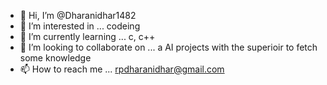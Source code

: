 - 👋 Hi, I’m @Dharanidhar1482
- 👀 I’m interested in ... codeing
- 🌱 I’m currently learning ... c, c++
- 💞️ I’m looking to collaborate on ... a AI projects with the superioir to fetch some knowledge
- 📫 How to reach me ... rpdharanidhar@gmail.com

<!---
Dharanidhar1482/Dharanidhar1482 is a ✨ special ✨ repository because its `README.md` (this file) appears on your GitHub profile.
You can click the Preview link to take a look at your changes.
--->
